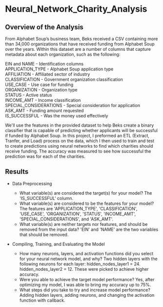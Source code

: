 # Neural_Network_Charity_Analysis

## Overview of the Analysis

From Alphabet Soup’s business team, Beks received a CSV containing more than 34,000 organizations that have received funding from Alphabet Soup over the years. Within this dataset are a number of columns that capture metadata about each organization, such as the following:

EIN and NAME - Identification columns <br/>
APPLICATION_TYPE - Alphabet Soup application type <br/>
AFFILIATION - Affiliated sector of industry <br/>
CLASSIFICATION - Government organization classification <br/>
USE_CASE - Use case for funding <br/>
ORGANIZATION - Organization type <br/>
STATUS - Active status <br/>
INCOME_AMT - Income classification <br/>
SPECIAL_CONSIDERATIONS - Special consideration for application <br/>
ASK_AMT - Funding amount requested <br/>
IS_SUCCESSFUL - Was the money used effectively <br/>

We'll use the features in the provided dataset to help Beks create a binary classifier that is capable of predicting whether applicants will be successful if funded by Alphabet Soup. In this project, I preformed an ETL (Extract, Tranfer, and Load) process on the data, which I then used to train and test to create predictions using neural networks to find which charities should receive funding. The accuracy was measured to see how successful the prediction was for each of the charities.

## Results

* Data Preprocessing
  * What variable(s) are considered the target(s) for your model? The 'IS_SUCCESSFUL' column.
  * What variable(s) are considered to be the features for your model? The features are 'APPLICATION_TYPE', 'CLASSIFICATION', 'USE_CASE', 'ORGANIZATION', 'STATUS', 'INCOME_AMT', 'SPECIAL_CONSIDERATIONS', and 'ASK_AMT'.
  * What variable(s) are neither targets nor features, and should be removed from the input data? 'EIN' and 'NAME' are the two variables that should be removed.

* Compiling, Training, and Evaluating the Model
  * How many neurons, layers, and activation functions did you select for your neural network model, and why? Two hidden layers with the following neurons for each layer: hidden_nodes_layer1 = 24. hidden_nodes_layer2 = 12. These were picked to achieve higher accuracy.
  * Were you able to achieve the target model performance? Yes, after optimizing my model, I was able to bring my accuracy up to 75%.
  * What steps did you take to try and increase model performance? Adding hidden layers, adding neurons, and changing the activation function with callback.

